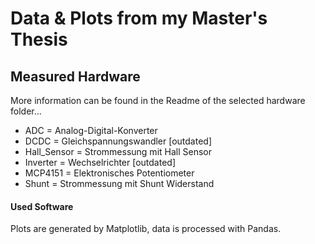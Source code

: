# Data & Plots from my Master's Thesis

## Measured Hardware

More information can be found in the Readme of the selected hardware folder...

- ADC = Analog-Digital-Konverter
- DCDC = Gleichspannungswandler [outdated]
- Hall_Sensor = Strommessung mit Hall Sensor
- Inverter = Wechselrichter [outdated]
- MCP4151 = Elektronisches Potentiometer
- Shunt = Strommessung mit Shunt Widerstand

#### Used Software

Plots are generated by Matplotlib, data is processed with Pandas.